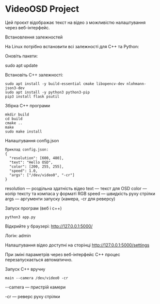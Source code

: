 # VideoOSD Project

Цей проєкт відображає текст на відео з можливістю налаштування через веб-інтерфейс.

Встановлення залежностей

На Linux потрібно встановити всі залежності для C++ та Python:

Оновіть пакети:

sudo apt update


Встановіть C++ залежності:

```
sudo apt install -y build-essential cmake libopencv-dev nlohmann-json3-dev
sudo apt install -y python3 python3-pip
pip3 install flask psutil
```

Збірка C++ програми

```
mkdir build
cd build
cmake ..
make
sudo make install
```

Налаштування config.json

```
Приклад config.json:
{
  "resolution": [600, 480],
  "text": "Hello OSD",
  "color": [200, 255, 255],
  "speed": 1.0,
  "args": ["/dev/video0", "-cr"]
}
```

resolution — роздільна здатність відео
text — текст для OSD
color — колір тексту та компаса у форматі RGB
speed — швидкість руху стрілки
args — аргументи запуску (камера, -cr для реверсу)

Запуск програм (веб і с++)
```
python3 app.py
```

Відкрийте у браузері: http://127.0.0.1:5000/

Логін: admin

Налаштування відео доступні на сторінці http://127.0.0.1:5000/settings

При зміні параметрів через веб-інтерфейс C++ процес перезапускається автоматично.


Запуск C++ вручну
```
main --camera /dev/video0 -cr
```

--camera — пристрій камери

-cr — реверс руху стрілки
